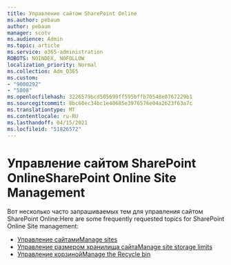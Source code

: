```yaml
---
title: Управление сайтом SharePoint Online
ms.author: pebaum
author: pebaum
manager: scotv
ms.audience: Admin
ms.topic: article
ms.service: o365-administration
ROBOTS: NOINDEX, NOFOLLOW
localization_priority: Normal
ms.collection: Adm_O365
ms.custom:
- "9000292"
- "5808"
ms.openlocfilehash: 3226579bcd505699ff595bffb70548e0767229b1
ms.sourcegitcommit: 8bc60ec34bc1e40685e3976576e04a2623f63a7c
ms.translationtype: MT
ms.contentlocale: ru-RU
ms.lasthandoff: 04/15/2021
ms.locfileid: "51826572"
---
```

# <a name="sharepoint-online-site-management"></a><span data-ttu-id="564ed-102">Управление сайтом SharePoint Online</span><span class="sxs-lookup"><span data-stu-id="564ed-102">SharePoint Online Site Management</span></span>

<span data-ttu-id="564ed-103">Вот несколько часто запрашиваемых тем для управления сайтом SharePoint Online:</span><span class="sxs-lookup"><span data-stu-id="564ed-103">Here are some frequently requested topics for SharePoint Online Site management:</span></span>

- [<span data-ttu-id="564ed-104">Управление сайтами</span><span class="sxs-lookup"><span data-stu-id="564ed-104">Manage sites</span></span>](https://docs.microsoft.com/sharepoint/manage-sites-in-new-admin-center)
- [<span data-ttu-id="564ed-105">Управление размером хранилища сайта</span><span class="sxs-lookup"><span data-stu-id="564ed-105">Manage site storage limits</span></span>](https://docs.microsoft.com/sharepoint/manage-site-collection-storage-limits)
- [<span data-ttu-id="564ed-106">Управление корзиной</span><span class="sxs-lookup"><span data-stu-id="564ed-106">Manage the Recycle bin</span></span>](https://support.microsoft.com/office/8a6c2198-910e-42dc-9a9c-bc5bc4f327da)